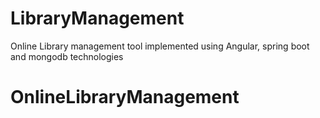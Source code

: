 # LibraryManagement
Online Library management tool implemented  using Angular, spring boot and mongodb technologies
# OnlineLibraryManagement

